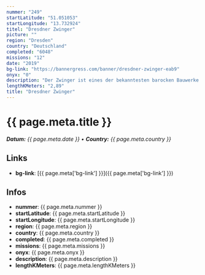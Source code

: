 ```yaml
---
nummer: "249"
startLatitude: "51.051053"
startLongitude: "13.732924"
titel: "Dresdner Zwinger"
picture: ""
region: "Dresden"
country: "Deutschland"
completed: "6048"
missions: "12"
date: "2019"
bg-link: "https://bannergress.com/banner/dresdner-zwinger-eab9"
onyx: "0"
description: "Der Zwinger ist eines der bekanntesten barocken Bauwerke in Dresden.\nDieses Mosaik führt euch rund um und in den Zwinger.\nBittet beachtet die Öffnungszeiten des Zwingers!\nTeil 1 von 12"
lengthKMeters: "2,89"
title: "Dresdner Zwinger"
---
```


# {{ page.meta.title }}
_**Datum:** {{ page.meta.date }} • **Country:** {{ page.meta.country }}_

## Links
- **bg-link**: [{{ page.meta['bg-link'] }}]({{ page.meta['bg-link'] }})

## Infos
- **nummer**: {{ page.meta.nummer }}
- **startLatitude**: {{ page.meta.startLatitude }}
- **startLongitude**: {{ page.meta.startLongitude }}
- **region**: {{ page.meta.region }}
- **country**: {{ page.meta.country }}
- **completed**: {{ page.meta.completed }}
- **missions**: {{ page.meta.missions }}
- **onyx**: {{ page.meta.onyx }}
- **description**: {{ page.meta.description }}
- **lengthKMeters**: {{ page.meta.lengthKMeters }}

